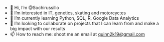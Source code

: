 - 👋 Hi, I’m @Sochirussillo
- 👀 I’m interested in IT, genetics, skating and motorcyc;es
- 🌱 I’m currently learning Python, SQL, R, Google Data Analytics
- 💞️ I’m looking to collaborate on projects that I can learn from and make a big impact with our results
- 📫 How to reach me: shoot me an email at quinn2k19@gmail.com 

<!---
Sochirussillo/Sochirussillo is a ✨ special ✨ repository because its `README.md` (this file) appears on your GitHub profile.
You can click the Preview link to take a look at your changes.
--->
